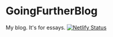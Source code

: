 # GoingFurtherBlog
My blog. It's for essays.
[![Netlify Status](https://api.netlify.com/api/v1/badges/50ef80f5-a170-45c6-813c-c53dc9632c03/deploy-status)](https://app.netlify.com/sites/wonderful-almeida-b281ab/deploys)
